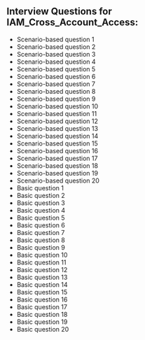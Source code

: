 ## Interview Questions for IAM_Cross_Account_Access:
- Scenario-based question 1
- Scenario-based question 2
- Scenario-based question 3
- Scenario-based question 4
- Scenario-based question 5
- Scenario-based question 6
- Scenario-based question 7
- Scenario-based question 8
- Scenario-based question 9
- Scenario-based question 10
- Scenario-based question 11
- Scenario-based question 12
- Scenario-based question 13
- Scenario-based question 14
- Scenario-based question 15
- Scenario-based question 16
- Scenario-based question 17
- Scenario-based question 18
- Scenario-based question 19
- Scenario-based question 20
- Basic question 1
- Basic question 2
- Basic question 3
- Basic question 4
- Basic question 5
- Basic question 6
- Basic question 7
- Basic question 8
- Basic question 9
- Basic question 10
- Basic question 11
- Basic question 12
- Basic question 13
- Basic question 14
- Basic question 15
- Basic question 16
- Basic question 17
- Basic question 18
- Basic question 19
- Basic question 20
